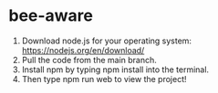 # bee-aware
1. Download node.js for your operating system: https://nodejs.org/en/download/
2. Pull the code from the main branch.
3. Install npm by typing npm install into the terminal.
4. Then type npm run web to view the project! 
